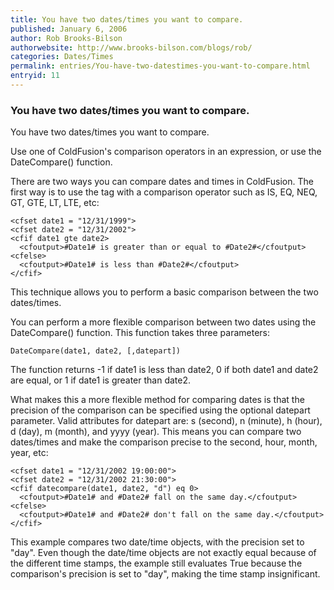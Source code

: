 ```yaml
---
title: You have two dates/times you want to compare.
published: January 6, 2006
author: Rob Brooks-Bilson
authorwebsite: http://www.brooks-bilson.com/blogs/rob/
categories: Dates/Times
permalink: entries/You-have-two-datestimes-you-want-to-compare.html
entryid: 11
---
```


<h3>You have two dates/times you want to compare.</h3>

<p>
You have two dates/times you want to compare.
</p>

<p>
Use one of ColdFusion's comparison operators in an expression, or use the DateCompare() function.
</p>

<p>
There are two ways you can compare dates and times in ColdFusion.  The first way is to use the <cfif> tag with a comparison operator such as IS, EQ, NEQ, GT, GTE, LT, LTE, etc:
</p>

<pre><code class="language-markup">&lt;cfset date1 = &quot;12/31/1999&quot;&gt;
&lt;cfset date2 = &quot;12/31/2002&quot;&gt;
&lt;cfif date1 gte date2&gt;
  &lt;cfoutput&gt;#Date1# is greater than or equal to #Date2#&lt;/cfoutput&gt;
&lt;cfelse&gt;
  &lt;cfoutput&gt;#Date1# is less than #Date2#&lt;/cfoutput&gt;
&lt;/cfif&gt;
</code></pre>

<p>
This technique allows you to perform a basic comparison between the two dates/times. 
</p>

<p>
You can perform a more flexible comparison between two dates using the DateCompare() function.  This function takes three parameters:
</p>

<pre><code class="language-markup">DateCompare(date1, date2, [,datepart])
</code></pre>

<p>
The function returns -1 if date1 is less than date2, 0 if both date1 and date2 are equal, or 1 if date1 is greater than date2.  
</p>

<p>
What makes this a more flexible method for comparing dates is that the precision of the comparison can be specified using the optional datepart parameter.  Valid attributes for datepart are: s (second), n (minute), h (hour), d (day), m (month), and yyyy (year).  This means you can compare two dates/times and make the comparison precise to the second, hour, month, year, etc:
</p>

<pre><code class="language-markup">&lt;cfset date1 = &quot;12/31/2002 19:00:00&quot;&gt;
&lt;cfset date2 = &quot;12/31/2002 21:30:00&quot;&gt;
&lt;cfif datecompare(date1, date2, &quot;d&quot;) eq 0&gt;
  &lt;cfoutput&gt;#Date1# and #Date2# fall on the same day.&lt;/cfoutput&gt;
&lt;cfelse&gt;
  &lt;cfoutput&gt;#Date1# and #Date2# don't fall on the same day.&lt;/cfoutput&gt;
&lt;/cfif&gt;
</code></pre>

<p>
This example compares two date/time objects, with the precision set to "day".   Even though the date/time objects are not exactly equal because of the different time stamps, the example still evaluates True because the comparison's precision is set to "day", making the time stamp insignificant.
</p>



